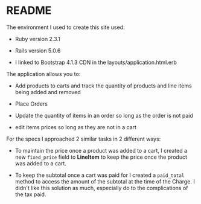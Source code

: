 # README

The environment I used to create this site used:

* Ruby version 2.3.1

* Rails version 5.0.6

* I linked to Bootstrap 4.1.3 CDN in the layouts/application.html.erb

The application allows you to:

* Add products to carts and track the quantity of products and line items being added and removed

* Place Orders

* Update the quantity of items in an order so long as the order is not paid

* edit items prices so long as they are not in a cart

For the specs I approached 2 similar tasks in 2 different ways:

* To maintain the price once a product was added to a cart, I created a new `fixed_price` field to **LineItem** to keep the price once the product was added to a cart.

* To keep the subtotal once a cart was paid for I created a `paid_total` method to access the amount of the subtotal at the time of the Charge. I didn't like this solution as much, especially do to the complications of the tax paid.
